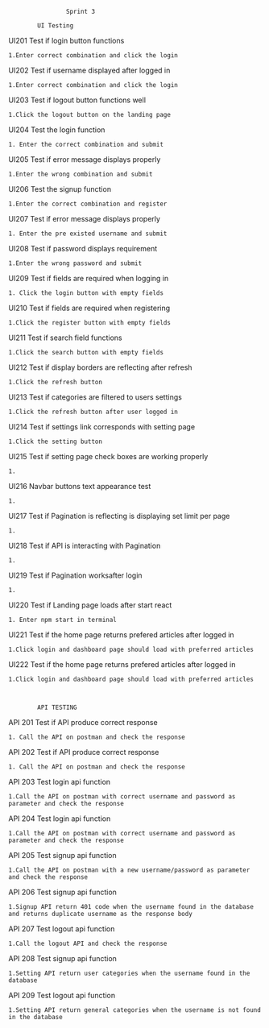 					Sprint 3

			UI Testing 

UI201 	Test if login button functions   

	1.Enter correct combination and click the login

UI202    Test if username displayed after logged in 

	1.Enter correct combination and click the login 

UI203    Test if logout button functions well

	1.Click the logout button on the landing page   

UI204   Test the login function 

	1. Enter the correct combination and submit  

UI205    Test if error message displays properly

	1.Enter the wrong combination and submit  

UI206     Test the signup function    

	1.Enter the correct combination and register

UI207    Test if error message displays properly 

	1. Enter the pre existed username and submit

UI208    Test if password displays requirement    

	1.Enter the wrong password and submit 

UI209    Test if fields are required when logging in  

	1. Click the login button with empty fields

UI210    Test if fields are required when registering    

	1.Click the register button with empty fields 

UI211    Test if search field functions  

	1.Click the search button with empty fields  

UI212     Test if display borders are reflecting after refresh   

	1.Click the refresh button  

UI213    Test if categories are filtered to users settings    

	1.Click the refresh button after user logged in

UI214    Test if settings link corresponds with setting page 

	1.Click the setting button  

UI215    Test if setting page check boxes are working properly       

	1. 

UI216    Navbar buttons text appearance test

	1.

UI217     Test if Pagination is reflecting is displaying set limit per page

	1.

UI218    Test if API is interacting with Pagination 

	1. 

UI219    Test if Pagination worksafter login    

	1.

UI220    Test if Landing page loads after start react    

	1. Enter npm start in terminal

UI221    Test if the home page returns prefered articles after logged in 

	1.Click login and dashboard page should load with preferred articles 

UI222    Test if the home page returns prefered articles after logged in

	1.Click login and dashboard page should load with preferred articles



			API TESTING

API 201   Test if API produce correct response

	1. Call the API on postman and check the response     

API 202  Test if API produce correct response

	1. Call the API on postman and check the response     

API 203	 Test login api function

	1.Call the API on postman with correct username and password as parameter and check the response

API 204  Test login api function

	1.Call the API on postman with correct username and password as parameter and check the response

API 205	  Test signup api function

	1.Call the API on postman with a new username/password as parameter and check the response

API 206  Test signup api function  

	1.Signup API return 401 code when the username found in the database and returns duplicate username as the response body

API 207  Test logout api function

	1.Call the logout API and check the response

API 208  Test signup api function  

	1.Setting API return user categories when the username found in the database 

API 209  Test logout api function

	1.Setting API return general categories when the username is not found in the database


		
	
